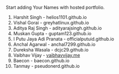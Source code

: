 Start adding Your Names with hosted portfolio.

1. Harshit Singh - helios1101.github.io
2. Vishal Gorai - greyhatlinux.github.io
3. Aditya Raj Singh - adityarajsingh.github.io
4. Muskan Gupta - guptam123.github.io
5. I Putu Jaya Adi Pranata - officialputuid.github.io
6. Anchal Agarwal - anchal7299.github.io
7. Dureksha Wasala - dcjc29.github.io
8. Vaibhav Vijay - [vaibhavvijay.me](https://vaibhavvijay.me)
9. Baecon - baecon.github.io
10. Tanmay - pseudonerd.github.io
